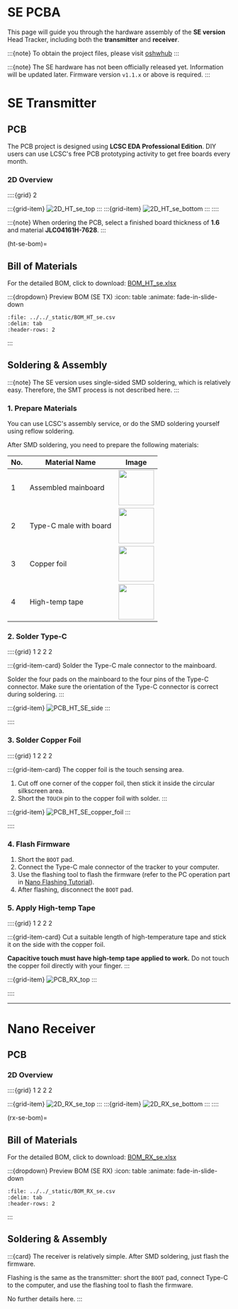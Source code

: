 
# SE PCBA

This page will guide you through the hardware assembly of the **SE version** Head Tracker, including both the **transmitter** and **receiver**.

:::{note}
To obtain the project files, please visit [oshwhub](https://oshwhub.com/nineday/headtracker_esp32-se-ban-wu-xian-tou-zhui)
:::

:::{note}
The SE hardware has not been officially released yet. Information will be updated later. Firmware version `v1.1.x` or above is required.
:::

# SE Transmitter

## PCB

The PCB project is designed using **LCSC EDA Professional Edition**. DIY users can use LCSC's free PCB prototyping activity to get free boards every month.

### 2D Overview

::::{grid} 2

:::{grid-item}
![2D_HT_se_top](../../_static/2D_HT_se_top.png)
:::
:::{grid-item}
![2D_HT_se_bottom](../../_static/2D_HT_se_bottom.png)
:::
::::

:::{note}
When ordering the PCB, select a finished board thickness of **1.6** and material **JLC04161H-7628**.
:::

(ht-se-bom)=
## Bill of Materials

For the detailed BOM, click to download: [BOM_HT_se.xlsx](../../_static/BOM_HT_se.xlsx)

:::{dropdown} Preview BOM (SE TX)
:icon: table
:animate: fade-in-slide-down 
<!-- :open: -->

```{csv-table}
:file: ../../_static/BOM_HT_se.csv
:delim: tab
:header-rows: 2

```
:::

## Soldering & Assembly

:::{note}
The SE version uses single-sided SMD soldering, which is relatively easy. Therefore, the SMT process is not described here.
:::


### 1. Prepare Materials
You can use LCSC's assembly service, or do the SMD soldering yourself using reflow soldering.

After SMD soldering, you need to prepare the following materials:

| No. | Material Name         | Image                                                         |
|-----|----------------------|---------------------------------------------------------------|
| 1   | Assembled mainboard  | <img src="../../_static/PCB_HT_SE_no_typec.jpg" height="80"> |
| 2   | Type-C male with board | <img src="../../_static/typec_with_board.jpg" height="80">   |
| 3   | Copper foil          | <img src="../../_static/copper_foil.jpg" height="80">        |
| 4   | High-temp tape       | <img src="../../_static/Polyimide_tape.jpg" height="80">     |

### 2. Solder Type-C

::::{grid} 1 2 2 2

:::{grid-item-card}
Solder the Type-C male connector to the mainboard.

Solder the four pads on the mainboard to the four pins of the Type-C connector. Make sure the orientation of the Type-C connector is correct during soldering.
:::

:::{grid-item}
![PCB_HT_SE_side](../../_static/PCB_HT_SE_side.jpg)
:::

::::

### 3. Solder Copper Foil

::::{grid} 1 2 2 2

:::{grid-item-card}
The copper foil is the touch sensing area.

1. Cut off one corner of the copper foil, then stick it inside the circular silkscreen area.
2. Short the `TOUCH` pin to the copper foil with solder.
:::

:::{grid-item}
![PCB_HT_SE_copper_foil](../../_static/PCB_HT_SE_copper_foil.jpg)
:::

::::

### 4. Flash Firmware
1. Short the `BOOT` pad.
2. Connect the Type-C male connector of the tracker to your computer.
3. Use the flashing tool to flash the firmware (refer to the PC operation part in [Nano Flashing Tutorial](Nano_PCBA.md#ht-nano-flash)).
4. After flashing, disconnect the `BOOT` pad.

### 5. Apply High-temp Tape

::::{grid} 1 2 2 2

:::{grid-item-card}
Cut a suitable length of high-temperature tape and stick it on the side with the copper foil.

**Capacitive touch must have high-temp tape applied to work.** Do not touch the copper foil directly with your finger.
:::

:::{grid-item}
![PCB_RX_top](../../_static/PCB_HT_SE_with_tape.jpg)
:::

::::

***

# Nano Receiver

## PCB

### 2D Overview

::::{grid} 1 2 2 2

:::{grid-item}
![2D_RX_se_top](../../_static/2D_RX_se_top.png)
:::
:::{grid-item}
![2D_RX_se_bottom](../../_static/2D_RX_se_bottom.png)
:::
::::

(rx-se-bom)=
## Bill of Materials

For the detailed BOM, click to download: [BOM_RX_se.xlsx](../../_static/BOM_RX_se.xlsx)

:::{dropdown} Preview BOM (SE RX)
:icon: table
:animate: fade-in-slide-down 
<!-- :open: -->

```{csv-table}
:file: ../../_static/BOM_RX_se.csv
:delim: tab
:header-rows: 2

```
:::

## Soldering & Assembly

:::{card}
The receiver is relatively simple. After SMD soldering, just flash the firmware.

Flashing is the same as the transmitter: short the `BOOT` pad, connect Type-C to the computer, and use the flashing tool to flash the firmware.

No further details here.
:::